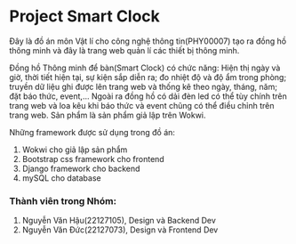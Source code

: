 # Project Smart Clock
Đây là đồ án môn Vật lí cho công nghệ thông tin(PHY00007) tạo ra đồng hồ thông minh và đây là trang web quản lí các thiết bị thông minh.

Đồng hồ Thông minh để bàn(Smart Clock) có chức năng: Hiện thị ngày và giờ, thời tiết hiện tại, sự kiện sắp diễn ra; đo nhiệt độ và độ ẩm trong phòng; 
truyền dữ liệu ghi được lên trang web và thống kê theo ngày, tháng, năm; đặt báo thức, event,... Ngoài ra đồng hồ có dải đèn led có thể tùy chính trên trang web và loa kêu khi báo thức
và event chũng có thể điều chỉnh trên trang web. Sản phẩm là sản phẩm giả lập trên Wokwi.

Những framework được sử dụng trong đồ án:
1. Wokwi cho giả lập sản phẩm
2. Bootstrap css framework cho frontend
3. Django framework cho backend
4. mySQL cho database

### Thành viên trong Nhóm:
1. Nguyễn Văn Hậu(22127105), Design và Backend Dev
2. Nguyễn Văn Đức(22127073), Design và Frontend Dev
